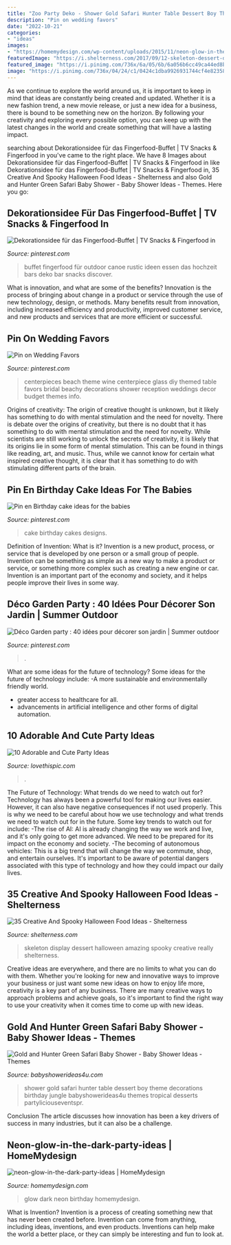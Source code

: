 ```yaml
---
title: "Zoo Party Deko - Shower Gold Safari Hunter Table Dessert Boy Theme Decorations Birthday Jungle Babyshowerideas4u Themes Tropical Desserts Partyliciouseventspr"
description: "Pin on wedding favors"
date: "2022-10-21"
categories:
- "ideas"
images:
- "https://homemydesign.com/wp-content/uploads/2015/11/neon-glow-in-the-dark-party-ideas.jpg"
featuredImage: "https://i.shelterness.com/2017/09/12-skeleton-dessert-display-will-make-your-party-really-amazing.jpg"
featured_image: "https://i.pinimg.com/736x/6a/05/6b/6a056b6cc49ca44ed8bca5a0086eb462.jpg"
image: "https://i.pinimg.com/736x/04/24/c1/0424c1dba9926931744cf4e82358acfc---birthday-cakes-birthday-cake-designs.jpg"
---
```



As we continue to explore the world around us, it is important to keep in mind that ideas are constantly being created and updated. Whether it is a new fashion trend, a new movie release, or just a new idea for a business, there is bound to be something new on the horizon. By following your creativity and exploring every possible option, you can keep up with the latest changes in the world and create something that will have a lasting impact.

	

		
searching about Dekorationsidee für das Fingerfood-Buffet | TV Snacks &amp; Fingerfood in you've came to the right place. We have 8 Images about Dekorationsidee für das Fingerfood-Buffet | TV Snacks &amp; Fingerfood in like Dekorationsidee für das Fingerfood-Buffet | TV Snacks &amp; Fingerfood in, 35 Creative And Spooky Halloween Food Ideas - Shelterness and also Gold and Hunter Green Safari Baby Shower - Baby Shower Ideas - Themes. Here you go:
		
    
## Dekorationsidee Für Das Fingerfood-Buffet | TV Snacks &amp; Fingerfood In

<img loading=lazy src="https://i.pinimg.com/736x/6a/05/6b/6a056b6cc49ca44ed8bca5a0086eb462.jpg" onerror="this.onerror=null;this.src='https://tse3.mm.bing.net/th?id=OIP.DkLTtFNVrAQTTLR4cvMAAgHaLF&amp;pid=15.1';" alt="Dekorationsidee für das Fingerfood-Buffet | TV Snacks &amp; Fingerfood in">

_Source: pinterest.com_

>buffet fingerfood für outdoor canoe rustic ideen essen das hochzeit bars deko bar snacks discover. 

	

What is innovation, and what are some of the benefits?
Innovation is the process of bringing about change in a product or service through the use of new technology, design, or methods. Many benefits result from innovation, including increased efficiency and productivity, improved customer service, and new products and services that are more efficient or successful.

    
## Pin On Wedding Favors

<img loading=lazy src="https://i.pinimg.com/736x/c3/13/92/c3139272dcfbdcfb47f4aab52c479738.jpg" onerror="this.onerror=null;this.src='https://tse3.mm.bing.net/th?id=OIP.X2mC-BBzuJPcFIjwI9rwXQHaJ3&amp;pid=15.1';" alt="Pin on Wedding Favors">

_Source: pinterest.com_

>centerpieces beach theme wine centerpiece glass diy themed table favors bridal beachy decorations shower reception weddings decor budget themes info. 

	

Origins of creativity: The origin of creative thought is unknown, but it likely has something to do with mental stimulation and the need for novelty.
There is debate over the origins of creativity, but there is no doubt that it has something to do with mental stimulation and the need for novelty. While scientists are still working to unlock the secrets of creativity, it is likely that its origins lie in some form of mental stimulation. This can be found in things like reading, art, and music. Thus, while we cannot know for certain what inspired creative thought, it is clear that it has something to do with stimulating different parts of the brain.

    
## Pin En Birthday Cake Ideas For The Babies

<img loading=lazy src="https://i.pinimg.com/736x/04/24/c1/0424c1dba9926931744cf4e82358acfc---birthday-cakes-birthday-cake-designs.jpg" onerror="this.onerror=null;this.src='https://tse1.mm.bing.net/th?id=OIP.-KMrQf5e4gOFfaRKKqwnHAHaLH&amp;pid=15.1';" alt="Pin en Birthday cake ideas for the babies">

_Source: pinterest.com_

>cake birthday cakes designs. 

	

Definition of Invention: What is it?
Invention is a new product, process, or service that is developed by one person or a small group of people. Invention can be something as simple as a new way to make a product or service, or something more complex such as creating a new engine or car. Invention is an important part of the economy and society, and it helps people improve their lives in some way.

    
## Déco Garden Party : 40 Idées Pour Décorer Son Jardin | Summer Outdoor

<img loading=lazy src="https://i.pinimg.com/736x/e9/a7/6c/e9a76c1d131882b6d3d6eb1e1876b1d7.jpg" onerror="this.onerror=null;this.src='https://tse3.mm.bing.net/th?id=OIP.ofpOzlesaRnzd_u5Ux7fvAHaJ5&amp;pid=15.1';" alt="Déco Garden party : 40 idées pour décorer son jardin | Summer outdoor">

_Source: pinterest.com_

>. 

	

What are some ideas for the future of technology?
Some ideas for the future of technology include: 
-A more sustainable and environmentally friendly world. 
- greater access to healthcare for all. 
- advancements in artificial intelligence and other forms of digital automation.

    
## 10 Adorable And Cute Party Ideas

<img loading=lazy src="https://www.lovethispic.com/uploaded_images/blogs/10-Adorable-And-Cute-Party-Ideas-400-8.jpg" onerror="this.onerror=null;this.src='https://tse3.mm.bing.net/th?id=OIP.E2FNKq0AvO3vAWsl3M7p2wHaLr&amp;pid=15.1';" alt="10 Adorable and Cute Party Ideas">

_Source: lovethispic.com_

>. 

	

The Future of Technology: What trends do we need to watch out for?
Technology has always been a powerful tool for making our lives easier. However, it can also have negative consequences if not used properly. This is why we need to be careful about how we use technology and what trends we need to watch out for in the future. Some key trends to watch out for include: 
-The rise of AI: AI is already changing the way we work and live, and it's only going to get more advanced. We need to be prepared for its impact on the economy and society. 
-The becoming of autonomous vehicles: This is a big trend that will change the way we commute, shop, and entertain ourselves. It's important to be aware of potential dangers associated with this type of technology and how they could impact our daily lives.

    
## 35 Creative And Spooky Halloween Food Ideas - Shelterness

<img loading=lazy src="https://i.shelterness.com/2017/09/12-skeleton-dessert-display-will-make-your-party-really-amazing.jpg" onerror="this.onerror=null;this.src='https://tse4.mm.bing.net/th?id=OIP.WKlq3qZfmwEEJIUhyN_8IQHaKl&amp;pid=15.1';" alt="35 Creative And Spooky Halloween Food Ideas - Shelterness">

_Source: shelterness.com_

>skeleton display dessert halloween amazing spooky creative really shelterness. 

	

Creative ideas are everywhere, and there are no limits to what you can do with them. Whether you're looking for new and innovative ways to improve your business or just want some new ideas on how to enjoy life more, creativity is a key part of any business. There are many creative ways to approach problems and achieve goals, so it's important to find the right way to use your creativity when it comes time to come up with new ideas.

    
## Gold And Hunter Green Safari Baby Shower - Baby Shower Ideas - Themes

<img loading=lazy src="https://babyshowerideas4u.com/wp-content/uploads/2018/05/Gold-and-Hunter-Green-Safari-Baby-Shower-dessert-table-600x900.jpg" onerror="this.onerror=null;this.src='https://tse3.mm.bing.net/th?id=OIP.nhYPFB6bRU_2exWoWvZrzgHaLH&amp;pid=15.1';" alt="Gold and Hunter Green Safari Baby Shower - Baby Shower Ideas - Themes">

_Source: babyshowerideas4u.com_

>shower gold safari hunter table dessert boy theme decorations birthday jungle babyshowerideas4u themes tropical desserts partyliciouseventspr. 

	

Conclusion
The article discusses how innovation has been a key drivers of success in many industries, but it can also be a challenge.

    
## Neon-glow-in-the-dark-party-ideas | HomeMydesign

<img loading=lazy src="https://homemydesign.com/wp-content/uploads/2015/11/neon-glow-in-the-dark-party-ideas.jpg" onerror="this.onerror=null;this.src='https://tse3.mm.bing.net/th?id=OIP.qBEUJTas9tEi29L8M3oPAQHaMa&amp;pid=15.1';" alt="neon-glow-in-the-dark-party-ideas | HomeMydesign">

_Source: homemydesign.com_

>glow dark neon birthday homemydesign. 

	

What is Invention?
Invention is a process of creating something new that has never been created before. Invention can come from anything, including ideas, inventions, and even products. Inventions can help make the world a better place, or they can simply be interesting and fun to look at.

